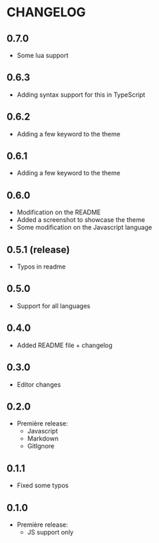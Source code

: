 # CHANGELOG

## 0.7.0

- Some lua support

## 0.6.3

- Adding syntax support for this in TypeScript

## 0.6.2

- Adding a few keyword to the theme

## 0.6.1

- Adding a few keyword to the theme

## 0.6.0

- Modification on the README
- Added a screenshot to showcase the theme
- Some modification on the Javascript language

## 0.5.1 (release)

- Typos in readme

## 0.5.0

- Support for all languages

## 0.4.0

- Added README file + changelog

## 0.3.0

- Editor changes

## 0.2.0

- Première release:
  - Javascript
  - Markdown
  - GitIgnore

## 0.1.1

- Fixed some typos

## 0.1.0

- Première release:
  - JS support only
